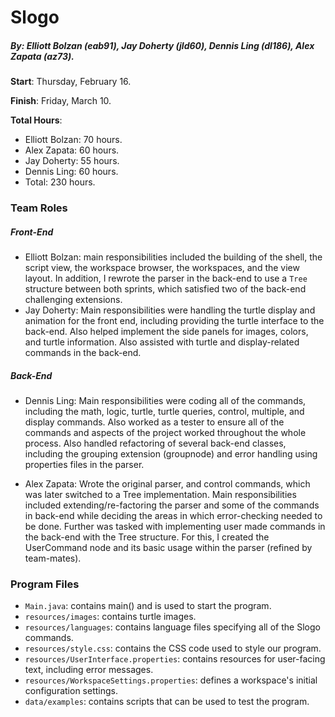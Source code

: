 Slogo
=====
##### By: Elliott Bolzan (eab91), Jay Doherty (jld60), Dennis Ling (dl186), Alex Zapata (az73).

**Start**: Thursday, February 16.

**Finish**: Friday, March 10.

**Total Hours**:

- Elliott Bolzan: 70 hours.
- Alex Zapata: 60 hours.
- Jay Doherty: 55 hours.
- Dennis Ling: 60 hours.
- Total: 230 hours.

### Team Roles
##### Front-End

- Elliott Bolzan: main responsibilities included the building of the shell, the script view, the workspace browser, the workspaces, and the view layout. In addition, I rewrote the parser in the back-end to use a `Tree` structure between both sprints, which satisfied two of the back-end challenging extensions. 
- Jay Doherty: Main responsibilities were handling the turtle display and animation for the front end, including providing the turtle interface to the back-end. Also helped implement the side panels for images, colors, and turtle information. Also assisted with turtle and display-related commands in the back-end.

##### Back-End
- Dennis Ling: Main responsibilities were coding all of the commands, including the math, logic, turtle, turtle queries, control, multiple, and display commands. Also worked as a tester to ensure all of the commands and aspects of the project worked throughout the whole process. Also handled refactoring of several back-end classes, including the grouping extension (groupnode) and error handling using properties files in the parser.

- Alex Zapata: Wrote the original parser, and control commands, which was later switched to a Tree implementation. Main responsibilities included extending/re-factoring the parser and some of the commands in back-end while deciding the areas in which error-checking needed to be done. Further was tasked with implementing user made commands in the back-end with the Tree structure. For this, I created the UserCommand node and its basic usage within the parser (refined by team-mates).

### Program Files
* `Main.java`: contains main() and is used to start the program.
* `resources/images`: contains turtle images.
* `resources/languages`: contains language files specifying all of the Slogo commands.
* `resources/style.css`: contains the CSS code used to style our program.
* `resources/UserInterface.properties`: contains resources for user-facing text, including error messages.
* `resources/WorkspaceSettings.properties`: defines a workspace's initial configuration settings.
* `data/examples`: contains scripts that can be used to test the program.
